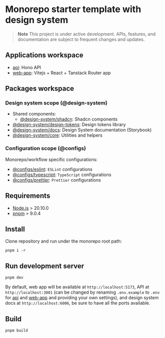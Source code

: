 # Monorepo starter template with design system

> **Note**
> This project is under active development. APIs, features, and documentation are subject to frequent changes and updates.

## Applications workspace

- [api](apps/api): Hono API
- [web-app](apps/web-app): Vitejs + React + Tanstack Router app

## Packages workspace

### Design system scope (@design-system)

- Shared components:
  - [@design-system/shadcn](packages/@design-system/components/shadcn): Shadcn components
- [@design-system/design-tokens](packages/@design-system/design-tokens): Design tokens library
- [@design-system/docs](packages/@design-system/docs): Design System documentation (Storybook)
- [@design-system/core](packages/@design-system/core): Utilities and helpers

### Configuration scope (@configs)

Monorepo/workflow specific configurations:

- [@configs/eslint](packages/@configs/eslint): `ESLint` configurations
- [@configs/typescript](packages/@configs/typescript): `TypeScript` configurations
- [@configs/prettier](packages/@configs/prettier): `Prettier` configurations

## Requirements

- [Node.js](https://nodejs.org/en/download/) > 20.10.0
- [pnpm](https://pnpm.io/installation) > 9.0.4

## Install

Clone repository and run under the monorepo root path:

```
pnpm i -r
```

## Run development server

```
pnpm dev
```

By default, web app will be available at `http://localhost:5173`, API at `http://localhost:3001` (can be changed by renaming `.env.example` to `.env` for [api](apps/api/.env.example) and [web-app](apps/web-app/.env.example) and providing your own settings), and design system docs at `http://localhost:6006`,
be sure to have all the ports available.

## Build

```
pnpm build
```
